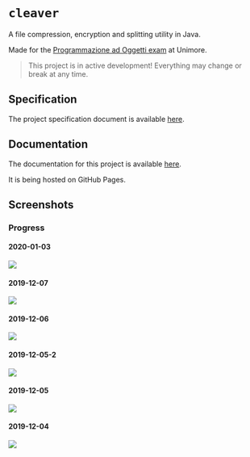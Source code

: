 # `cleaver`

A file compression, encryption and splitting utility in Java.

Made for the [Programmazione ad Oggetti exam](http://didattica.agentgroup.unimore.it/wiki/index.php/Programmazione_ad_Oggetti#Modalit.C3.A0_di_Sviluppo_del_Progetto_Java) at Unimore.

> This project is in active development! Everything may change or break at any time.

## Specification

The project specification document is available [here](http://didattica.agentgroup.unimore.it/wiki/images/4/48/Tesina1920.pdf).

## Documentation

The documentation for this project is available [here](https://gh.steffo.eu/cleaver).

It is being hosted on GitHub Pages.

## Screenshots

### Progress

#### 2020-01-03

![](https://i.imgur.com/4ZUVo2v.png)

#### 2019-12-07

![](https://i.imgur.com/nlmvEUX.png)

#### 2019-12-06

![](https://i.imgur.com/TBPgZ4D.png)

#### 2019-12-05-2

![](https://i.imgur.com/Anrol7S.png)

#### 2019-12-05

![](https://i.imgur.com/sLG43Kc.png)

#### 2019-12-04

![](https://i.imgur.com/HnD7k3B.png)